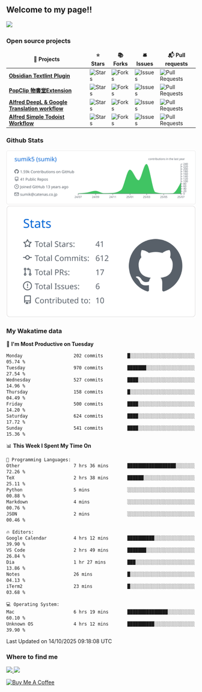 
<h2>Welcome to my page!!</h2>

![](https://komarev.com/ghpvc/?username=shivase&color=red)

<h3>Open source projects</h3>
<table>
  <thead align="center">
    <tr border: none;>
      <td><b>🎁 Projects</b></td>
      <td><b>⭐ Stars</b></td>
      <td><b>📚 Forks</b></td>
      <td><b>🛎 Issues</b></td>
      <td><b>📬 Pull requests</b></td>
    </tr>
  </thead>
  <tbody>
    <tr>
      <td><a href="https://github.com/shivase/obsidian-textlint"><b>Obsidian Textlint Plugin</b></a></td>
      <td><img alt="Stars" src="https://img.shields.io/github/stars/shivase/obsidian-textlint?style=flat-square&labelColor=343b41"/></td>
      <td><img alt="Forks" src="https://img.shields.io/github/forks/shivase/obsidian-textlint?style=flat-square&labelColor=343b41"/></td>
      <td><img alt="Issues" src="https://img.shields.io/github/issues/shivase/obsidian-textlint?style=flat-square&labelColor=343b41"/></td>
      <td><img alt="Pull Requests" src="https://img.shields.io/github/issues-pr/shivase/obsidian-textlint?style=flat-square&labelColor=343b41"/></td>
    </tr>
    <tr>
      <td><a href="https://github.com/shivase/popclip-monokakido"><b>PopClip 物書堂Extension</b></a></td>
      <td><img alt="Stars" src="https://img.shields.io/github/stars/shivase/popclip-monokakido?style=flat-square&labelColor=343b41"/></td>
      <td><img alt="Forks" src="https://img.shields.io/github/forks/shivase/popclip-monokakido?style=flat-square&labelColor=343b41"/></td>
      <td><img alt="Issues" src="https://img.shields.io/github/issues/shivase/popclip-monokakido?style=flat-square&labelColor=343b41"/></td>
      <td><img alt="Pull Requests" src="https://img.shields.io/github/issues-pr/shivase/popclip-monokakido?style=flat-square&labelColor=343b41"/></td>
    </tr>
    <tr>
      <td><a href="https://github.com/shivase/alfred-workflow-deepl-google-translation"><b>Alfred DeepL & Google Translation workflow</b></a></td>
      <td><img alt="Stars" src="https://img.shields.io/github/stars/shivase/alfred-workflow-deepl-google-translation?style=flat-square&labelColor=343b41"/></td>
      <td><img alt="Forks" src="https://img.shields.io/github/forks/shivase/alfred-workflow-deepl-google-translation?style=flat-square&labelColor=343b41"/></td>
      <td><img alt="Issues" src="https://img.shields.io/github/issues/shivase/alfred-workflow-deepl-google-translation?style=flat-square&labelColor=343b41"/></td>
      <td><img alt="Pull Requests" src="https://img.shields.io/github/issues-pr/shivase/alfred-workflow-deepl-google-translation?style=flat-square&labelColor=343b41"/></td>
    </tr>
    <tr>
      <td><a href="https://github.com/shivase/alfred-simple-todoist"><b>Alfred Simple Todoist Workflow</b></a></td>
      <td><img alt="Stars" src="https://img.shields.io/github/stars/shivase/alfred-simple-todoist?style=flat-square&labelColor=343b41"/></td>
      <td><img alt="Forks" src="https://img.shields.io/github/forks/shivase/alfred-simple-todoist?style=flat-square&labelColor=343b41"/></td>
      <td><img alt="Issues" src="https://img.shields.io/github/issues/shivase/alfred-simple-todoist?style=flat-square&labelColor=343b41"/></td>
      <td><img alt="Pull Requests" src="https://img.shields.io/github/issues-pr/shivase/alfred-simple-todoist?style=flat-square&labelColor=343b41"/></td>
    </tr>
  </tbody>
</table>

<h3>Github Stats</h3>

![](https://raw.githubusercontent.com/shivase/profile-summary-cards/master/profile-summary-card-output/github/0-profile-details.svg)
![](https://raw.githubusercontent.com/shivase/profile-summary-cards/master/profile-summary-card-output/github/3-stats.svg)

<h3>My Wakatime data</h3>

<!--START_SECTION:waka-->
📅 **I'm Most Productive on Tuesday** 

```text
Monday                   202 commits         █░░░░░░░░░░░░░░░░░░░░░░░░   05.74 % 
Tuesday                  970 commits         ███████░░░░░░░░░░░░░░░░░░   27.54 % 
Wednesday                527 commits         ████░░░░░░░░░░░░░░░░░░░░░   14.96 % 
Thursday                 158 commits         █░░░░░░░░░░░░░░░░░░░░░░░░   04.49 % 
Friday                   500 commits         ████░░░░░░░░░░░░░░░░░░░░░   14.20 % 
Saturday                 624 commits         ████░░░░░░░░░░░░░░░░░░░░░   17.72 % 
Sunday                   541 commits         ████░░░░░░░░░░░░░░░░░░░░░   15.36 % 
```


📊 **This Week I Spent My Time On** 

```text
💬 Programming Languages: 
Other                    7 hrs 36 mins       ██████████████████░░░░░░░   72.26 % 
TeX                      2 hrs 38 mins       ██████░░░░░░░░░░░░░░░░░░░   25.11 % 
Python                   5 mins              ░░░░░░░░░░░░░░░░░░░░░░░░░   00.88 % 
Markdown                 4 mins              ░░░░░░░░░░░░░░░░░░░░░░░░░   00.76 % 
JSON                     2 mins              ░░░░░░░░░░░░░░░░░░░░░░░░░   00.46 % 

🔥 Editors: 
Google Calendar          4 hrs 12 mins       ██████████░░░░░░░░░░░░░░░   39.90 % 
VS Code                  2 hrs 49 mins       ███████░░░░░░░░░░░░░░░░░░   26.84 % 
Dia                      1 hr 27 mins        ███░░░░░░░░░░░░░░░░░░░░░░   13.86 % 
Notes                    26 mins             █░░░░░░░░░░░░░░░░░░░░░░░░   04.13 % 
iTerm2                   23 mins             █░░░░░░░░░░░░░░░░░░░░░░░░   03.68 % 

💻 Operating System: 
Mac                      6 hrs 19 mins       ███████████████░░░░░░░░░░   60.10 % 
Unknown OS               4 hrs 12 mins       ██████████░░░░░░░░░░░░░░░   39.90 % 
```


 Last Updated on 14/10/2025 09:18:08 UTC
<!--END_SECTION:waka-->

<h3>Where to find me</h3>
<p>
  <a href="https://www.twitter.com/sumik5">
    <img src="https://img.shields.io/badge/twitter-%231DA1F2.svg?&style=for-the-badge&logo=twitter&logoColor=white" height=25>
  </a>
  <a href="https://zenn.dev/shivase">
    <img src="https://img.shields.io/badge/-Zenn-03363D.svg?logo=zenn&style=flat-square" height=25>
  </a>
</p>

<p>
  <a href="https://www.buymeacoffee.com/shivase" target="_blank" rel="noreferrer nofollow">
    <img src="https://cdn.buymeacoffee.com/buttons/default-red.png" alt="Buy Me A Coffee" height="30" width="150" >
  </a>
</p>
